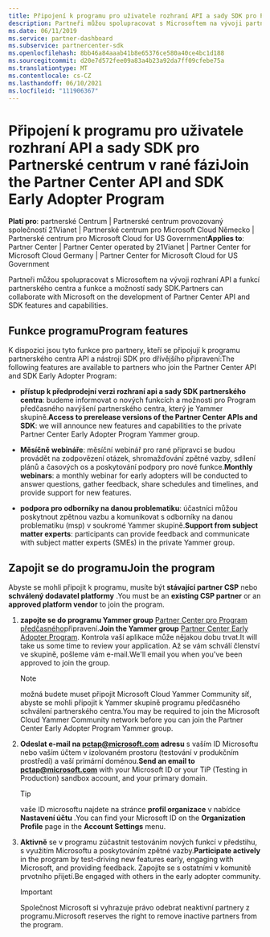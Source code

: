 ```yaml
---
title: Připojení k programu pro uživatele rozhraní API a sady SDK pro Partnerské centrum v rané fázi
description: Partneři můžou spolupracovat s Microsoftem na vývoji partnerských funkcí a schopností.
ms.date: 06/11/2019
ms.service: partner-dashboard
ms.subservice: partnercenter-sdk
ms.openlocfilehash: 8bb46a84aaab41b8e65376ce580a40ce4bc1d188
ms.sourcegitcommit: d20e7d572fee09a83a4b23a92da7ff09cfebe75a
ms.translationtype: MT
ms.contentlocale: cs-CZ
ms.lasthandoff: 06/10/2021
ms.locfileid: "111906367"
---
```

# <a name="join-the-partner-center-api-and-sdk-early-adopter-program"></a><span data-ttu-id="f5975-103">Připojení k programu pro uživatele rozhraní API a sady SDK pro Partnerské centrum v rané fázi</span><span class="sxs-lookup"><span data-stu-id="f5975-103">Join the Partner Center API and SDK Early Adopter Program</span></span>

<span data-ttu-id="f5975-104">**Platí pro**: partnerské Centrum | Partnerské centrum provozovaný společností 21Vianet | Partnerské centrum pro Microsoft Cloud Německo | Partnerské centrum pro Microsoft Cloud for US Government</span><span class="sxs-lookup"><span data-stu-id="f5975-104">**Applies to**: Partner Center | Partner Center operated by 21Vianet | Partner Center for Microsoft Cloud Germany | Partner Center for Microsoft Cloud for US Government</span></span>

<span data-ttu-id="f5975-105">Partneři můžou spolupracovat s Microsoftem na vývoji rozhraní API a funkcí partnerského centra a funkce a možností sady SDK.</span><span class="sxs-lookup"><span data-stu-id="f5975-105">Partners can collaborate with Microsoft on the development of Partner Center API and SDK features and capabilities.</span></span>

## <a name="program-features"></a><span data-ttu-id="f5975-106">Funkce programu</span><span class="sxs-lookup"><span data-stu-id="f5975-106">Program features</span></span>

<span data-ttu-id="f5975-107">K dispozici jsou tyto funkce pro partnery, kteří se připojují k programu partnerského centra API a nástroji SDK pro dřívějšího připravení:</span><span class="sxs-lookup"><span data-stu-id="f5975-107">The following features are available to partners who join the Partner Center API and SDK Early Adopter Program:</span></span>

- <span data-ttu-id="f5975-108">**přístup k předprodejní verzi rozhraní api a sady SDK partnerského centra**: budeme informovat o nových funkcích a možnosti pro Program předčasného navýšení partnerského centra, který je Yammer skupině.</span><span class="sxs-lookup"><span data-stu-id="f5975-108">**Access to prerelease versions of the Partner Center APIs and SDK**: we will announce new features and capabilities to the private Partner Center Early Adopter Program Yammer group.</span></span>

- <span data-ttu-id="f5975-109">**Měsíčně webináře**: měsíční webinář pro rané připravci se budou provádět na zodpovězení otázek, shromažďování zpětné vazby, sdílení plánů a časových os a poskytování podpory pro nové funkce.</span><span class="sxs-lookup"><span data-stu-id="f5975-109">**Monthly webinars**: a monthly webinar for early adopters will be conducted to answer questions, gather feedback, share schedules and timelines, and provide support for new features.</span></span>

- <span data-ttu-id="f5975-110">**podpora pro odborníky na danou problematiku**: účastníci můžou poskytnout zpětnou vazbu a komunikovat s odborníky na danou problematiku (msp) v soukromé Yammer skupině.</span><span class="sxs-lookup"><span data-stu-id="f5975-110">**Support from subject matter experts**: participants can provide feedback and communicate with subject matter experts (SMEs) in the private Yammer group.</span></span>

## <a name="join-the-program"></a><span data-ttu-id="f5975-111">Zapojit se do programu</span><span class="sxs-lookup"><span data-stu-id="f5975-111">Join the program</span></span>

<span data-ttu-id="f5975-112">Abyste se mohli připojit k programu, musíte být **stávající partner CSP** nebo **schválený dodavatel platformy** .</span><span class="sxs-lookup"><span data-stu-id="f5975-112">You must be an **existing CSP partner** or an **approved platform vendor** to join the program.</span></span>

1. <span data-ttu-id="f5975-113">**zapojte se do programu Yammer group** [Partner Center pro Program předčasného](https://www.yammer.com/cloudpartnercommunity/#/threads/inGroup?type=in_group&feedId=5944712&view=all)připravení.</span><span class="sxs-lookup"><span data-stu-id="f5975-113">**Join the Yammer group** [Partner Center Early Adopter Program](https://www.yammer.com/cloudpartnercommunity/#/threads/inGroup?type=in_group&feedId=5944712&view=all).</span></span> <span data-ttu-id="f5975-114">Kontrola vaší aplikace může nějakou dobu trvat.</span><span class="sxs-lookup"><span data-stu-id="f5975-114">It will take us some time to review your application.</span></span> <span data-ttu-id="f5975-115">Až se vám schválí členství ve skupině, pošleme vám e-mail.</span><span class="sxs-lookup"><span data-stu-id="f5975-115">We'll email you when you've been approved to join the group.</span></span>

   > [!NOTE]
   > <span data-ttu-id="f5975-116">možná budete muset připojit Microsoft Cloud Yammer Community síť, abyste se mohli připojit k Yammer skupině programu předčasného schválení partnerského centra.</span><span class="sxs-lookup"><span data-stu-id="f5975-116">You may be required to join the Microsoft Cloud Yammer Community network before you can join the Partner Center Early Adopter Program Yammer group.</span></span>

2. <span data-ttu-id="f5975-117">**Odeslat e-mail na [pctap@microsoft.com](mailto:pctap@microsoft.com) adresu** s vaším ID Microsoftu nebo vaším účtem v izolovaném prostoru (testování v produkčním prostředí) a vaší primární doménou.</span><span class="sxs-lookup"><span data-stu-id="f5975-117">**Send an email to [pctap@microsoft.com](mailto:pctap@microsoft.com)** with your Microsoft ID or your TiP (Testing in Production) sandbox account, and your primary domain.</span></span>

   > [!TIP]
   > <span data-ttu-id="f5975-118">vaše ID microsoftu najdete na stránce **profil organizace** v nabídce **Nastavení účtu** .</span><span class="sxs-lookup"><span data-stu-id="f5975-118">You can find your Microsoft ID on the **Organization Profile** page in the **Account Settings** menu.</span></span>

3. <span data-ttu-id="f5975-119">**Aktivně** se v programu zúčastnit testováním nových funkcí v předstihu, s využitím Microsoftu a poskytováním zpětné vazby.</span><span class="sxs-lookup"><span data-stu-id="f5975-119">**Participate actively** in the program by test-driving new features early, engaging with Microsoft, and providing feedback.</span></span> <span data-ttu-id="f5975-120">Zapojíte se s ostatními v komunitě prvotního přijetí.</span><span class="sxs-lookup"><span data-stu-id="f5975-120">Be engaged with others in the early adopter community.</span></span>

   > [!IMPORTANT]
   > <span data-ttu-id="f5975-121">Společnost Microsoft si vyhrazuje právo odebrat neaktivní partnery z programu.</span><span class="sxs-lookup"><span data-stu-id="f5975-121">Microsoft reserves the right to remove inactive partners from the program.</span></span>
